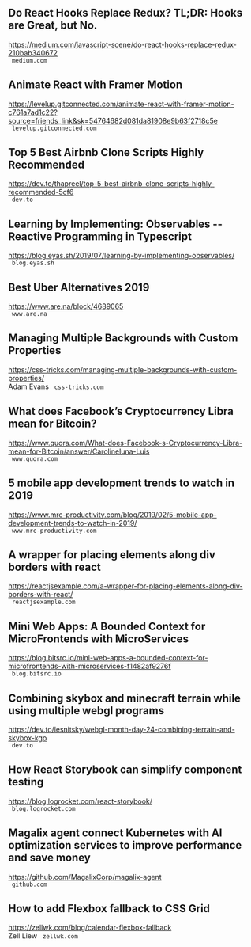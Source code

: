 ## Do React Hooks Replace Redux? TL;DR: Hooks are Great, but No.  
https://medium.com/javascript-scene/do-react-hooks-replace-redux-210bab340672  
 ` medium.com`
  

## Animate React with Framer Motion  
https://levelup.gitconnected.com/animate-react-with-framer-motion-c761a7ad1c22?source=friends_link&sk=54764682d081da81908e9b63f2718c5e  
 ` levelup.gitconnected.com`
  

## Top 5 Best Airbnb Clone Scripts Highly Recommended  
https://dev.to/thapreel/top-5-best-airbnb-clone-scripts-highly-recommended-5cf6  
 ` dev.to`
  

## Learning by Implementing: Observables -- Reactive Programming in Typescript  
https://blog.eyas.sh/2019/07/learning-by-implementing-observables/  
 ` blog.eyas.sh`
  

## Best Uber Alternatives 2019  
https://www.are.na/block/4689065  
 ` www.are.na`
  

## Managing Multiple Backgrounds with Custom Properties  
https://css-tricks.com/managing-multiple-backgrounds-with-custom-properties/  
Adam Evans ` css-tricks.com`
  

## What does Facebook’s Cryptocurrency Libra mean for Bitcoin?  
https://www.quora.com/What-does-Facebook-s-Cryptocurrency-Libra-mean-for-Bitcoin/answer/Carolineluna-Luis  
 ` www.quora.com`
  

## 5 mobile app development trends to watch in 2019  
https://www.mrc-productivity.com/blog/2019/02/5-mobile-app-development-trends-to-watch-in-2019/  
 ` www.mrc-productivity.com`
  

## A wrapper for placing elements along div borders with react  
https://reactjsexample.com/a-wrapper-for-placing-elements-along-div-borders-with-react/  
 ` reactjsexample.com`
  

## Mini Web Apps: A Bounded Context for MicroFrontends with MicroServices  
https://blog.bitsrc.io/mini-web-apps-a-bounded-context-for-microfrontends-with-microservices-f1482af9276f  
 ` blog.bitsrc.io`
  

## Combining skybox and minecraft terrain while using multiple webgl programs  
https://dev.to/lesnitsky/webgl-month-day-24-combining-terrain-and-skybox-kgo  
 ` dev.to`
  

## How React Storybook can simplify component testing  
https://blog.logrocket.com/react-storybook/  
 ` blog.logrocket.com`
  

## Magalix agent connect Kubernetes with AI optimization services to improve performance and save money  
https://github.com/MagalixCorp/magalix-agent  
 ` github.com`
  

## How to add Flexbox fallback to CSS Grid  
https://zellwk.com/blog/calendar-flexbox-fallback  
Zell Liew ` zellwk.com`
  

